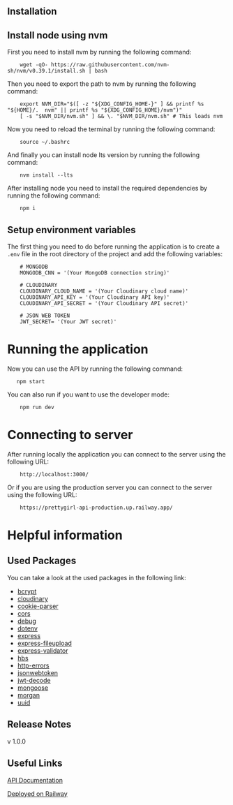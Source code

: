 ## Installation

Install node using nvm
-----------

First you need to install nvm by running the following command:

        wget -qO- https://raw.githubusercontent.com/nvm-sh/nvm/v0.39.1/install.sh | bash

Then you need to export the path to nvm by running the following command:

        export NVM_DIR="$([ -z "${XDG_CONFIG_HOME-}" ] && printf %s "${HOME}/.  nvm" || printf %s "${XDG_CONFIG_HOME}/nvm")"
        [ -s "$NVM_DIR/nvm.sh" ] && \. "$NVM_DIR/nvm.sh" # This loads nvm

Now you need to reload the terminal by running the following command:

        source ~/.bashrc

And finally you can install node lts version by running the following command:

        nvm install --lts

After installing node you need to install the required dependencies by running the following command:

        npm i

Setup environment variables
-----------

The first thing you need to do before running the application is to create a `.env` file in the root directory of the project and add the following variables:

        # MONGODB
        MONGODB_CNN = '(Your MongoDB connection string)'
        
        # CLOUDINARY
        CLOUDINARY_CLOUD_NAME = '(Your Cloudinary cloud name)'
        CLOUDINARY_API_KEY = '(Your Cloudinary API key)'
        CLOUDINARY_API_SECRET = '(Your Cloudinary API secret)'
        
        # JSON WEB TOKEN
        JWT_SECRET= '(Your JWT secret)'

# Running the application

Now you can use the API by running the following command:

       npm start

You can also run if you want to use the developer mode:

        npm run dev

# Connecting to server

After running locally the application you can connect to the server using the following URL:

        http://localhost:3000/

Or if you are using the production server you can connect to the server using the following URL:

        https://prettygirl-api-production.up.railway.app/

# Helpful information

Used Packages
-----------

You can take a look at the used packages in the following link:

-   [bcrypt](https://www.npmjs.com/package/bcrypt)
-   [cloudinary](https://www.npmjs.com/package/cloudinary)
-   [cookie-parser](https://www.npmjs.com/package/cookie-parser)
-   [cors](https://www.npmjs.com/package/cors)
-   [debug](https://www.npmjs.com/package/debug)
-   [dotenv](https://www.npmjs.com/package/dotenv)
-   [express](https://www.npmjs.com/package/express)
-   [express-fileupload](https://www.npmjs.com/package/express-fileupload)
-   [express-validator](https://www.npmjs.com/package/express-validator)
-   [hbs](https://www.npmjs.com/package/hbs)
-   [http-errors](https://www.npmjs.com/package/http-errors)
-   [jsonwebtoken](https://www.npmjs.com/package/jsonwebtoken)
-   [jwt-decode](https://www.npmjs.com/package/jwt-decode)
-   [mongoose](https://www.npmjs.com/package/mongoose)
-   [morgan](https://www.npmjs.com/package/morgan)
-   [uuid](https://www.npmjs.com/package/uuid)

## Release Notes

v 1.0.0

## Useful Links

[API Documentation](https://documenter.getpostman.com/view/23770643/2s8YsxvWz1)

[Deployed on Railway](https://prettygirl-api-production.up.railway.app/)
